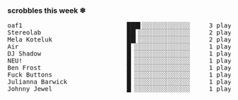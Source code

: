 <h3>scrobbles this week ❄</h3><pre>oaf1                            ███▋░░░░░░░░░░░░░     3 plays
Stereolab                       ██▍░░░░░░░░░░░░░░     2 plays
Mela Koteluk                    ██▍░░░░░░░░░░░░░░     2 plays
Air                             █▏░░░░░░░░░░░░░░░     1 plays
DJ Shadow                       █▏░░░░░░░░░░░░░░░     1 plays
NEU!                            █▏░░░░░░░░░░░░░░░     1 plays
Ben Frost                       █▏░░░░░░░░░░░░░░░     1 plays
Fuck Buttons                    █▏░░░░░░░░░░░░░░░     1 plays
Julianna Barwick                █▏░░░░░░░░░░░░░░░     1 plays
Johnny Jewel                    █▏░░░░░░░░░░░░░░░     1 plays</pre>